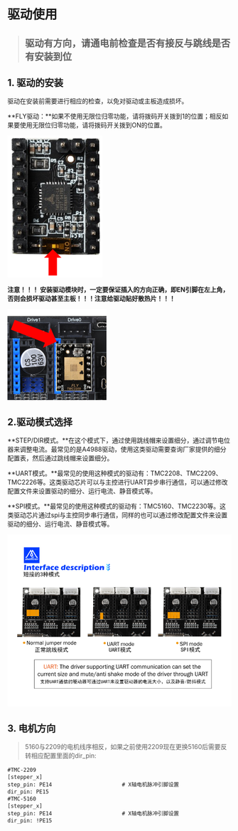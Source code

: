# 驱动使用

> ## **驱动有方向，请通电前检查是否有接反与跳线是否有安装到位**

## 1. 驱动的安装

驱动在安装前需要进行相应的检查，以免对驱动或主板造成损坏。

**FLY驱动：**如果不使用无限位归零功能，请将拨码开关拨到1的位置；相反如果要使用无限位归零功能，请将拨码开关拨到ON的位置。

![fly2209](../../images/boards/fly_super8/fly2209.png)

**注意！！！ 安装驱动模块时，一定要保证插入的方向正确，即EN引脚在左上角，否则会损坏驱动甚至主板！！！注意给驱动贴好散热片！！！**

![drive_install](../../images/boards/fly_super8/drive_install.png)

## 2.驱动模式选择

**STEP/DIR模式。**在这个模式下，通过使用跳线帽来设置细分，通过调节电位器来调整电流。最常见的是A4988驱动，使用这类驱动需要查询厂家提供的细分配置表，然后通过跳线帽来设置细分。

**UART模式。**最常见的使用这种模式的驱动有：TMC2208、TMC2209、TMC2226等。这类驱动芯片可以与主控进行UART异步串行通信，可以通过修改配置文件来设置驱动的细分、运行电流、静音模式等。

**SPI模式。**最常见的使用这种模式的驱动有：TMC5160、TMC2230等。这类驱动芯片通过spi与主控同步串行通信，同样的也可以通过修改配置文件来设置驱动的细分、运行电流、静音模式等。

![uart](../../images/boards/fly_tmc/2209-urat.png)

## 3. 电机方向

> 5160与2209的电机线序相反，如果之前使用2209现在更换5160后需要反转相应配置里面的dir_pin:

```
#TMC-2209
[stepper_x]
step_pin: PE14                      # X轴电机脉冲引脚设置
dir_pin: PE15
#TMC-5160
[stepper_x]
step_pin: PE14                      # X轴电机脉冲引脚设置
dir_pin: !PE15 
```

